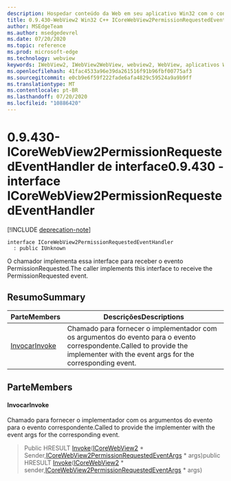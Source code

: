 ```yaml
---
description: Hospedar conteúdo da Web em seu aplicativo Win32 com o controle WebView2 do Microsoft Edge
title: 0.9.430-WebView2 Win32 C++ ICoreWebView2PermissionRequestedEventHandler
author: MSEdgeTeam
ms.author: msedgedevrel
ms.date: 07/20/2020
ms.topic: reference
ms.prod: microsoft-edge
ms.technology: webview
keywords: IWebView2, IWebView2WebView, webview2, WebView, aplicativos Win32, Win32, Edge, ICoreWebView2, ICoreWebView2Host, controle do navegador, HTML Edge
ms.openlocfilehash: 41fac4533a96e39da261516f91b96fbf00775af3
ms.sourcegitcommit: e0cb9e6f59f222fade6afa4829c59524a9a9b9ff
ms.translationtype: MT
ms.contentlocale: pt-BR
ms.lasthandoff: 07/20/2020
ms.locfileid: "10886420"
---
```

# <span data-ttu-id="f8981-104">0.9.430-ICoreWebView2PermissionRequestedEventHandler de interface</span><span class="sxs-lookup"><span data-stu-id="f8981-104">0.9.430 - interface ICoreWebView2PermissionRequestedEventHandler</span></span> 

[!INCLUDE [deprecation-note](../../includes/deprecation-note.md)]

```
interface ICoreWebView2PermissionRequestedEventHandler
  : public IUnknown
```

<span data-ttu-id="f8981-105">O chamador implementa essa interface para receber o evento PermissionRequested.</span><span class="sxs-lookup"><span data-stu-id="f8981-105">The caller implements this interface to receive the PermissionRequested event.</span></span>

## <span data-ttu-id="f8981-106">Resumo</span><span class="sxs-lookup"><span data-stu-id="f8981-106">Summary</span></span>

 <span data-ttu-id="f8981-107">Parte</span><span class="sxs-lookup"><span data-stu-id="f8981-107">Members</span></span>                        | <span data-ttu-id="f8981-108">Descrições</span><span class="sxs-lookup"><span data-stu-id="f8981-108">Descriptions</span></span>
--------------------------------|---------------------------------------------
[<span data-ttu-id="f8981-109">Invocar</span><span class="sxs-lookup"><span data-stu-id="f8981-109">Invoke</span></span>](#invoke) | <span data-ttu-id="f8981-110">Chamado para fornecer o implementador com os argumentos do evento para o evento correspondente.</span><span class="sxs-lookup"><span data-stu-id="f8981-110">Called to provide the implementer with the event args for the corresponding event.</span></span>

## <span data-ttu-id="f8981-111">Parte</span><span class="sxs-lookup"><span data-stu-id="f8981-111">Members</span></span>

#### <span data-ttu-id="f8981-112">Invocar</span><span class="sxs-lookup"><span data-stu-id="f8981-112">Invoke</span></span> 

<span data-ttu-id="f8981-113">Chamado para fornecer o implementador com os argumentos do evento para o evento correspondente.</span><span class="sxs-lookup"><span data-stu-id="f8981-113">Called to provide the implementer with the event args for the corresponding event.</span></span>

> <span data-ttu-id="f8981-114">Public HRESULT [Invoke](#invoke)([ICoreWebView2](ICoreWebView2.md) \* Sender,[ICoreWebView2PermissionRequestedEventArgs](ICoreWebView2PermissionRequestedEventArgs.md) \* args)</span><span class="sxs-lookup"><span data-stu-id="f8981-114">public HRESULT [Invoke](#invoke)([ICoreWebView2](ICoreWebView2.md) \* sender,[ICoreWebView2PermissionRequestedEventArgs](ICoreWebView2PermissionRequestedEventArgs.md) \* args)</span></span>

